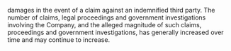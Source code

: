 damages in the event of a claim against an indemnified third party. The number of claims, legal proceedings and government
investigations  involving  the  Company,  and  the  alleged  magnitude  of  such  claims,  proceedings  and  government  investigations,
has generally increased over time and may continue to increase.
